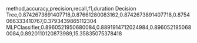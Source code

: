 method,accuracy,precision,recall,f1,duration
Decision Tree,0.8742673891407718,0.87661280083162,0.8742673891407718,0.8754066333410767,0.3793439865112304
MLPClassifier,0.8960521950680084,0.8891914712024984,0.8960521950680084,0.8920110120873989,15.35835075378418
